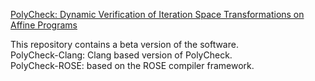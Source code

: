 
[PolyCheck: Dynamic Verification of Iteration Space Transformations on Affine Programs](https://dl.acm.org/citation.cfm?id=2837614.2837656)

This repository contains a beta version of the software.  
PolyCheck-Clang: Clang based version of PolyCheck.  
PolyCheck-ROSE: based on the ROSE compiler framework.